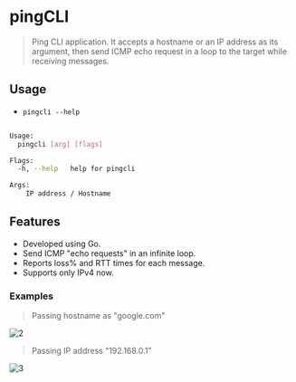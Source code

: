 # pingCLI

> Ping CLI application. It accepts a hostname or an IP address as its argument, then send ICMP echo request in a loop to the target while receiving messages.

## Usage

- `pingcli --help`

```bash

Usage:
  pingcli [arg] [flags]

Flags:
  -h, --help   help for pingcli

Args:
    IP address / Hostname

```

## Features

- Developed using Go.
- Send ICMP "echo requests" in an infinite loop.
- Reports loss% and RTT times for each message.
- Supports only IPv4 now.

### Examples

> Passing hostname as "google.com"

![2](https://user-images.githubusercontent.com/33368759/79215847-d9440180-7e69-11ea-8721-d89def5df59e.PNG)

> Passing IP address "192.168.0.1"

![3](https://user-images.githubusercontent.com/33368759/79215868-e06b0f80-7e69-11ea-848c-30cd04d65205.PNG)
